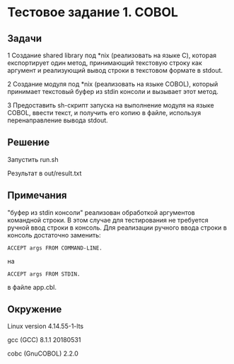 Тестовое задание 1. COBOL
=========================

Задачи
------

1 Создание shared library под *nix (реализовать на языке С), которая експортирует один метод, принимающий текстовую строку как аргумент и реализующий вывод строки в текстовом формате в stdout.

2 Создание модуля под *nix (реализовать на языке COBOL), который принимает текстовый буфер из stdin консоли и вызывает этот метод.

3 Предоставить sh-скрипт запуска на выполнение модуля на языке COBOL, ввести текст, и получить его копию в файле, используя перенаправление вывода stdout.

Решение
-------

Запустить run.sh

Результат в out/result.txt

Примечания
----------

"буфер из stdin консоли" реализован обработкой аргументов командной строки.
В этом случае для тестирования не требуется ручной ввод строки в консоль.
Для реализации ручного ввода строки в консоль достаточно заменить:

```
ACCEPT args FROM COMMAND-LINE.
```
на
```
ACCEPT args FROM STDIN.
```
в файле app.cbl.

Окружение
---------

Linux version 4.14.55-1-lts

gcc (GCC) 8.1.1 20180531

cobc (GnuCOBOL) 2.2.0

